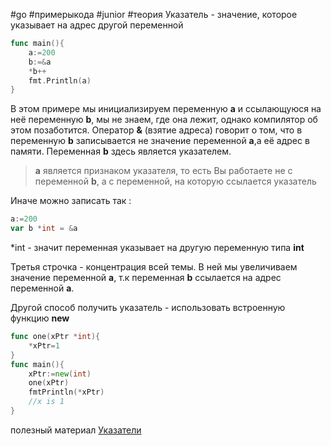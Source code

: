 #go #примерыкода #junior #теория 
Указатель - значение, которое указывает на адрес другой переменной 
```go
func main(){
	a:=200
	b:=&a
	*b++
	fmt.Println(a)
}
```
В этом примере мы инициализируем переменную **а** и ссылающуюся на неё переменную **b**, мы не знаем, где она лежит, однако компилятор об этом позаботится. Оператор **&** (взятие адреса) говорит о том, что в переменную **b** записывается не значение переменной **a**,а её адрес в памяти. Переменная **b** здесь является указателем.

>**a** является признаком указателя, то есть Вы работаете не с переменной **b**, а с переменной, на которую ссылается указатель

Иначе можно записать так :
```go
a:=200
var b *int = &a
```

*int - значит переменная указывает на другую переменную типа **int**

Третья строчка - концентрация всей темы. В ней мы увеличиваем значение переменной **а**, т.к переменная **b** ссылается на адрес переменной **a**.

Другой способ получить указатель - использовать встроенную функцию **new**

```go
func one(xPtr *int){
	*xPtr=1
}
func main(){
	xPtr:=new(int)
	one(xPtr)
	fmtPrintln(*xPtr)
	//x is 1
}
```

полезный материал
[Указатели](https://habr.com/ru/articles/339192/)